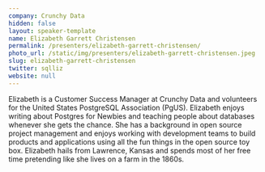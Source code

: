 ```yaml
---
company: Crunchy Data
hidden: false
layout: speaker-template
name: Elizabeth Garrett Christensen
permalink: /presenters/elizabeth-garrett-christensen/
photo_url: /static/img/presenters/elizabeth-garrett-christensen.jpeg
slug: elizabeth-garrett-christensen
twitter: sqlliz
website: null
---
```


Elizabeth is a Customer Success Manager at Crunchy Data and volunteers for the United States PostgreSQL Association (PgUS). Elizabeth enjoys writing about Postgres for Newbies and teaching people about databases whenever she gets the chance. She has a background in open source project management and enjoys working with development teams to build products and applications using all the fun things in the open source toy box. Elizabeth hails from Lawrence, Kansas and spends most of her free time pretending like she lives on a farm in the 1860s.
